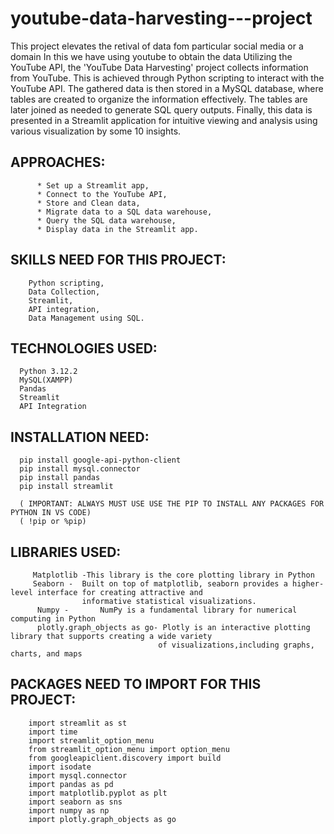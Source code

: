 # youtube-data-harvesting---project
This project elevates the retival of data fom particular social media or a domain
In this we have using youtube to obtain the data
Utilizing the YouTube API, the 'YouTube Data Harvesting' project collects information from YouTube. This is achieved through Python scripting to interact with the YouTube API. The gathered data is then stored in a MySQL database, where tables are created to organize the information effectively. The tables are later joined as needed to generate SQL query outputs. Finally, this data is presented in a Streamlit application for intuitive viewing and analysis using various visualization by some 10 insights.

## APPROACHES:
          * Set up a Streamlit app,
          * Connect to the YouTube API,
          * Store and Clean data,
          * Migrate data to a SQL data warehouse,
          * Query the SQL data warehouse,
          * Display data in the Streamlit app.


## SKILLS NEED FOR THIS PROJECT:
        Python scripting, 
        Data Collection, 
        Streamlit, 
        API integration, 
        Data Management using SQL.

## TECHNOLOGIES USED:
      Python 3.12.2
      MySQL(XAMPP)
      Pandas
      Streamlit
      API Integration

## INSTALLATION NEED:
      pip install google-api-python-client
      pip install mysql.connector
      pip install pandas
      pip install streamlit

      ( IMPORTANT: ALWAYS MUST USE USE THE PIP TO INSTALL ANY PACKAGES FOR PYTHON IN VS CODE)
      ( !pip or %pip)


  ## LIBRARIES USED:
         Matplotlib -This library is the core plotting library in Python
         Seaborn -  Built on top of matplotlib, seaborn provides a higher-level interface for creating attractive and 
                    informative statistical visualizations.
          Numpy -       NumPy is a fundamental library for numerical computing in Python
          plotly.graph_objects as go- Plotly is an interactive plotting library that supports creating a wide variety 
                                     of visualizations,including graphs, charts, and maps
                                     

  ## PACKAGES NEED TO IMPORT FOR THIS PROJECT:
        import streamlit as st
        import time
        import streamlit_option_menu
        from streamlit_option_menu import option_menu
        from googleapiclient.discovery import build
        import isodate
        import mysql.connector
        import pandas as pd
        import matplotlib.pyplot as plt
        import seaborn as sns
        import numpy as np
        import plotly.graph_objects as go
        


